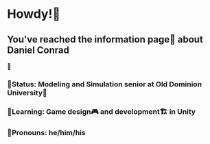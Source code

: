 # Howdy!🤠

## You've reached the information page📰 about Daniel Conrad

📌
###    🚨Status: Modeling and Simulation senior at Old Dominion University🏫
###    🌱Learning: Game design🎮 and development🏗️ in Unity
###    🧔Pronouns: he/him/his

<!--
**MapleSapphire/MapleSapphire** is a ✨ _special_ ✨ repository because its `README.md` (this file) appears on your GitHub profile.

Here are some ideas to get you started:

- 🔭 I’m currently working on ...
- 🌱 I’m currently learning ...
- 👯 I’m looking to collaborate on ...
- 🤔 I’m looking for help with ...
- 💬 Ask me about ...
- 📫 How to reach me: ...
- 😄 Pronouns: ...
- ⚡ Fun fact: ...
-->
